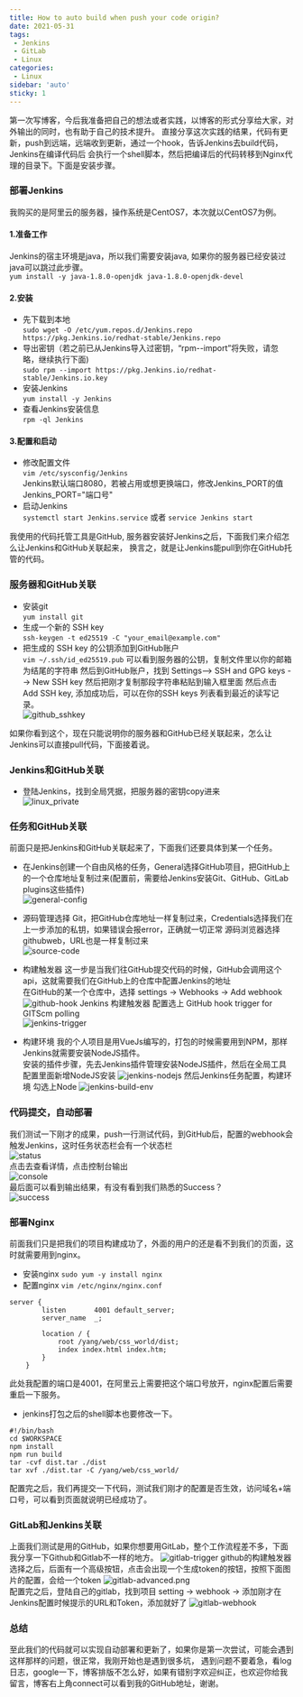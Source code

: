 ```yaml
---
title: How to auto build when push your code origin?
date: 2021-05-31
tags:
 - Jenkins
 - GitLab
 - Linux
categories: 
 - Linux
sidebar: 'auto'
sticky: 1
---
```


第一次写博客，今后我准备把自己的想法或者实践，以博客的形式分享给大家，对外输出的同时，也有助于自己的技术提升。
直接分享这次实践的结果，代码有更新，push到远端，远端收到更新，通过一个hook，告诉Jenkins去build代码，Jenkins在编译代码后
会执行一个shell脚本，然后把编译后的代码转移到Nginx代理的目录下。下面是安装步骤。

### 部署Jenkins
我购买的是阿里云的服务器，操作系统是CentOS7，本次就以CentOS7为例。

#### 1.准备工作
Jenkins的宿主环境是java，所以我们需要安装java, 如果你的服务器已经安装过java可以跳过此步骤。  
`yum install -y java-1.8.0-openjdk java-1.8.0-openjdk-devel`

#### 2.安装
* 先下载到本地  
`sudo wget -O /etc/yum.repos.d/Jenkins.repo https://pkg.Jenkins.io/redhat-stable/Jenkins.repo`
* 导出密钥（若之前已从Jenkins导入过密钥，“rpm--import”将失败，请忽略，继续执行下面)  
`sudo rpm --import https://pkg.Jenkins.io/redhat-stable/Jenkins.io.key`
* 安装Jenkins  
`yum install -y Jenkins`
* 查看Jenkins安装信息  
`rpm -ql Jenkins`

#### 3.配置和启动
* 修改配置文件  
`vim /etc/sysconfig/Jenkins`  
Jenkins默认端口8080，若被占用或想更换端口，修改Jenkins_PORT的值Jenkins_PORT="端口号"
* 启动Jenkins  
`systemctl start Jenkins.service` 或者 `service Jenkins start`


我使用的代码托管工具是GitHub, 服务器安装好Jenkins之后，下面我们来介绍怎么让Jenkins和GitHub关联起来，
换言之，就是让Jenkins能pull到你在GitHub托管的代码。

### 服务器和GitHub关联
* 安装git  
`yum install git`
* 生成一个新的 SSH key  
`ssh-keygen -t ed25519 -C "your_email@example.com"`
* 把生成的 SSH key 的公钥添加到GitHub账户  
`vim ~/.ssh/id_ed25519.pub` 可以看到服务器的公钥，复制文件里以你的邮箱为结尾的字符串
然后到GitHub账户，找到 Settings--> SSH and GPG keys --> New SSH key 然后把刚才复制那段字符串粘贴到输入框里面
然后点击 Add SSH key, 添加成功后，可以在你的SSH keys 列表看到最近的读写记录。  
![github_sshkey](/jenkins/github_sshkey.png)  
<!-- <img src="/github_sshkey.png" height="300px"> -->
如果你看到这个，现在只能说明你的服务器和GitHub已经关联起来，怎么让Jenkins可以直接pull代码，下面接着说。

### Jenkins和GitHub关联
* 登陆Jenkins，找到全局凭据，把服务器的密钥copy进来  
![linux_private](/jenkins/jenkins_private.png)

### 任务和GitHub关联
前面只是把Jenkins和GitHub关联起来了，下面我们还要具体到某一个任务。
* 在Jenkins创建一个自由风格的任务，General选择GitHub项目，把GitHub上的一个仓库地址复制过来(配置前，需要给Jenkins安装Git、GitHub、GitLab plugins这些插件)  
![general-config](/jenkins/general-config.png)

* 源码管理选择 Git，把GitHub仓库地址一样复制过来，Credentials选择我们在上一步添加的私钥，如果错误会报error，正确就一切正常
源码浏览器选择githubweb，URL也是一样复制过来  
![source-code](/jenkins/source-code.png)

* 构建触发器
这一步是当我们往GitHub提交代码的时候，GitHub会调用这个api，这就需要我们在GitHub上的仓库中配置Jenkins的地址  
在GitHub的某一个仓库中，选择 settings -> Webhooks -> Add webhook  
![github-hook](/jenkins/github-webhook.png)
Jenkins 构建触发器 配置选上 GitHub hook trigger for GITScm polling  
![jenkins-trigger](/jenkins/jenkins-trigger.png)

* 构建环境
我的个人项目是用VueJs编写的，打包的时候需要用到NPM，那样Jenkins就需要安装NodeJS插件。  
安装的插件步骤，先去Jenkins插件管理安装NodeJS插件，然后在全局工具配置里面新增NodeJS安装
![jenkins-nodejs](/jenkins/jenkins-nodejs.png)
然后Jenkins任务配置，构建环境 勾选上Node
![jenkins-build-env](/jenkins/jenkins-build-env.png)

### 代码提交，自动部署
我们测试一下刚才的成果，push一行测试代码，到GitHub后，配置的webhook会触发Jenkins，这时任务状态栏会有一个状态栏  
![status](/jenkins/build-status.png)  
点击去查看详情，点击控制台输出  
![console](/jenkins/console.png)  
最后面可以看到输出结果，有没有看到我们熟悉的Success？  
![success](/jenkins/success.png)


### 部署Nginx
前面我们只是把我们的项目构建成功了，外面的用户的还是看不到我们的页面，这时就需要用到nginx。
* 安装nginx
`sudo yum -y install nginx `
* 配置nginx
`vim /etc/nginx/nginx.conf`
```
server {
        listen       4001 default_server;
        server_name  _;

        location / {
            root /yang/web/css_world/dist;
            index index.html index.htm;
        }
    }

```
此处我配置的端口是4001，在阿里云上需要把这个端口号放开，nginx配置后需要重启一下服务。

* jenkins打包之后的shell脚本也要修改一下。
```
#!/bin/bash
cd $WORKSPACE
npm install
npm run build
tar -cvf dist.tar ./dist
tar xvf ./dist.tar -C /yang/web/css_world/
```

配置完之后，我们再提交一下代码，测试我们刚才的配置是否生效，访问域名+端口号，可以看到页面就说明已经成功了。

### GitLab和Jenkins关联
上面我们测试是用的GitHub，如果你想要用GitLab，整个工作流程差不多，下面我分享一下Github和Gitlab不一样的地方。
![gitlab-trigger](/jenkins/gitlab-trigger.png)
github的构建触发器选择之后，后面有一个高级按钮，点击会出现一个生成token的按钮，按照下面图片的配置，会给一个token
![gitlab-advanced.png](/jenkins/gitlab-advanced.png)  
配置完之后，登陆自己的gitlab，找到项目 setting -> webhook -> 添加刚才在Jenkins配置时候提示的URL和Token，添加就好了
![gitlab-webhook](/jenkins/gitlab-webhook.png)


### 总结
至此我们的代码就可以实现自动部署和更新了，如果你是第一次尝试，可能会遇到这样那样的问题，很正常，我刚开始也是遇到很多坑，
遇到问题不要着急，看log日志，google一下，博客排版不怎么好，如果有错别字欢迎纠正，也欢迎你给我留言，博客右上角connect可以看到我的GitHub地址，谢谢。